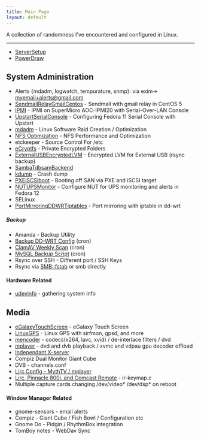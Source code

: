 ```yaml
---
title: Main Page
layout: default
---
```


A collection of randomness I've encountered and configured in Linux.

------------------------------------------------------------------------

-   [ServerSetup](ServerSetup "wikilink")
-   [PowerDraw](PowerDraw "wikilink")

System Administration
---------------------

-   Alerts {mdadm, logwatch, tempurature, snmp}: via exim-&gt;
    myemail+alerts@gmail.com
-   [SendmailRelayGmailCentos](SendmailRelayGmailCentos "wikilink") -
    Sendmail with gmail relay in CentOS 5
-   [IPMI](IPMI "wikilink") - IPMI on SuperMicro AOC-IPMI20 with
    Serial-Over-LAN Console
-   [UpstartSerialConsole](UpstartSerialConsole "wikilink") -
    Configuring Fedora 11 Serial Console with Upstart
-   [mdadm](mdadm "wikilink") - Linux Software Raid Creation /
    Optimization
-   [NFS Optimization](NFS_Optimization "wikilink") - NFS Performance
    and Optimization
-   etckeeper - Source Control For /etc
-   [eCryptfs](eCryptfs "wikilink") - Private Encrypted Folders
-   [ExternalUSBEncryptedLVM](ExternalUSBEncryptedLVM "wikilink") -
    Encrypted LVM for External USB (rsync backup)
-   [SambaTdbsamBackend](SambaTdbsamBackend "wikilink")
-   [kdump](kdump "wikilink") - Crash dump
-   [PXEiSCSIboot](PXEiSCSIboot "wikilink") - Booting off SAN via PXE
    and iSCSI target
-   [NUTUPSMonitor](NUTUPSMonitor "wikilink") - Configure NUT for UPS
    monitoring and alerts in Fedora 12
-   SELinux
-   [PortMirroringDDWRTiptables](PortMirroringDDWRTiptables "wikilink") -
    Port mirroring with iptable in dd-wrt

##### Backup

-   Amanda - Backup Utility
-   [Backup DD-WRT Config](Backup_DD-WRT_Config "wikilink") (cron)
-   [ClamAV Weekly Scan](ClamAV_Weekly_Scan "wikilink") (cron)
-   [MySQL Backup Script](MySQL_Backup_Script "wikilink") (cron)
-   Rsync over SSH - Different port / SSH Keys
-   Rsync via <SMB::fstab> or smb directly

#### Hardware Related

-   [udevinfo](udevinfo "wikilink") - gathering system info

Media
-----

-   [eGalaxyTouchScreen](eGalaxyTouchScreen "wikilink") - eGalaxy Touch
    Screen
-   [LinuxGPS](LinuxGPS "wikilink") - Linux GPS with sirfmon, gpsd, and
    more
-   [mencoder](mencoder "wikilink") - codecs(x264, lavc, xvid) /
    de-interlace filters / dvd
-   [mplayer](mplayer "wikilink") - dvd and dvb playback / xvmc and
    vdpau gpu decoder offload
-   [Independant X-server](Independant_X-server "wikilink")
-   Compiz Dual Monitor Giant Cube
-   DVB - channels.conf
-   [Lirc Config - MythTV /
    mplayer](Lirc_Config_-_MythTV_/_mplayer "wikilink")
-   [Lirc, Pinnacle 800i, and Comcast
    Remote](Lirc,_Pinnacle_800i,_and_Comcast_Remote "wikilink") -
    ir-keymap.c
-   Multiple capture cards changing /dev/video\* /dev/dsp\* on reboot

#### Window Manager Related

-   gnome-sensors - email alerts
-   Compiz - Giant Cube / Fish Bowl / Configuration etc
-   Gnome Do - Pidgin / RhythmBox integration
-   TomBoy notes - WebDav Sync


